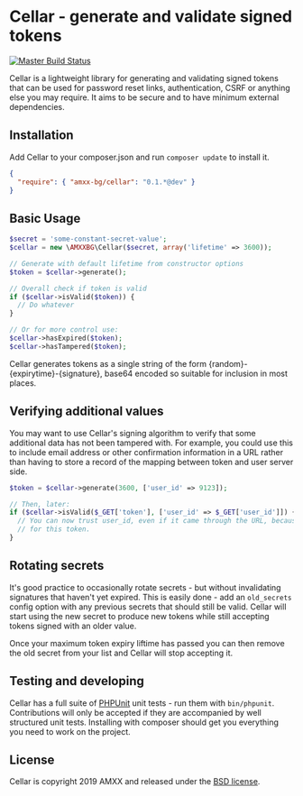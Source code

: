 # Cellar - generate and validate signed tokens

[![Master Build Status](https://api.travis-ci.com/amxx-bg/cellar.png?branch=master)](https://travis-ci.org/amxx-bg/cellar)

Cellar is a lightweight library for generating and validating signed tokens that can be used for password reset links,
authentication, CSRF or anything else you may require. It aims to be secure and to have minimum external dependencies.

## Installation

Add Cellar to your composer.json and run `composer update` to install it.

```json
{
  "require": { "amxx-bg/cellar": "0.1.*@dev" }
}
```

## Basic Usage

```php
$secret = 'some-constant-secret-value';
$cellar = new \AMXXBG\Cellar($secret, array('lifetime' => 3600));

// Generate with default lifetime from constructor options
$token = $cellar->generate();

// Overall check if token is valid
if ($cellar->isValid($token)) {
  // Do whatever
}

// Or for more control use:
$cellar->hasExpired($token);
$cellar->hasTampered($token);
```

Cellar generates tokens as a single string of the form {random}-{expirytime}-{signature}, base64 encoded so suitable
for inclusion in most places.

## Verifying additional values

You may want to use Cellar's signing algorithm to verify that some additional data has not been tampered with. For
example, you could use this to include email address or other confirmation information in a URL rather than having to
store a record of the mapping between token and user server side.

```php
$token = $cellar->generate(3600, ['user_id' => 9123]);

// Then, later:
if ($cellar->isValid($_GET['token'], ['user_id' => $_GET['user_id']]) {
  // You can now trust user_id, even if it came through the URL, because it matches the value you originally signed
  // for this token.
}
```

## Rotating secrets

It's good practice to occasionally rotate secrets - but without invalidating signatures
that haven't yet expired. This is easily done - add an `old_secrets` config option with
any previous secrets that should still be valid. Cellar will start using the new
secret to produce new tokens while still accepting tokens signed with an older value.

Once your maximum token expiry liftime has passed you can then remove the old secret from
your list and Cellar will stop accepting it.

## Testing and developing

Cellar has a full suite of [PHPUnit](http://phpunit.de) unit tests - run them with `bin/phpunit`.
Contributions will only be accepted if they are accompanied by well structured unit tests. Installing with composer should
get you everything you need to work on the project.

## License

Cellar is copyright 2019 AMXX and released under the [BSD license](LICENSE).
